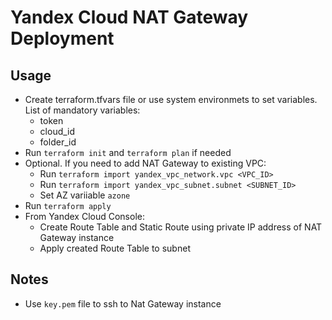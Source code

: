 # Yandex Cloud NAT Gateway Deployment

## Usage

* Create terraform.tfvars file or use system environmets to set variables.
	List of mandatory variables:
	- token
	- cloud_id
	- folder_id
* Run `terraform init` and `terraform plan` if needed
* Optional. If you need to add NAT Gateway to existing VPC:
	- Run `terraform import yandex_vpc_network.vpc <VPC_ID>`
	- Run `terraform import yandex_vpc_subnet.subnet <SUBNET_ID>`
	- Set AZ variiable `azone`
* Run `terraform apply`
* From Yandex Cloud Console:
	- Create Route Table and Static Route using private IP address of NAT Gateway instance
	- Apply created Route Table to subnet

## Notes

* Use `key.pem` file to ssh to Nat Gateway instance